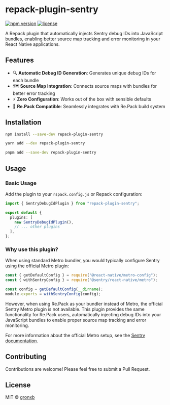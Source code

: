 # repack-plugin-sentry

[![npm version](https://img.shields.io/npm/v/repack-plugin-sentry.svg)](https://www.npmjs.com/package/repack-plugin-sentry)
[![license](https://img.shields.io/npm/l/repack-plugin-sentry.svg)](https://github.com/gronxb/repack-plugin-sentry/blob/main/LICENSE)

A Repack plugin that automatically injects Sentry debug IDs into JavaScript bundles, enabling better source map tracking and error monitoring in your React Native applications.

## Features

- 🔍 **Automatic Debug ID Generation**: Generates unique debug IDs for each bundle
- 🗺️ **Source Map Integration**: Connects source maps with bundles for better error tracking
- ⚡ **Zero Configuration**: Works out of the box with sensible defaults
- 🔧 **Re.Pack Compatible**: Seamlessly integrates with Re.Pack build system

## Installation

```bash
npm install --save-dev repack-plugin-sentry
```

```bash
yarn add --dev repack-plugin-sentry
```

```bash
pnpm add --save-dev repack-plugin-sentry
```

## Usage

### Basic Usage

Add the plugin to your `rspack.config.js` or Repack configuration:

```typescript
import { SentryDebugIdPlugin } from "repack-plugin-sentry";

export default {
  plugins: [
    new SentryDebugIdPlugin(),
    // ... other plugins
  ],
};
```

### Why use this plugin?

When using standard Metro bundler, you would typically configure Sentry using the official Metro plugin:

```javascript
const { getDefaultConfig } = require("@react-native/metro-config");
const { withSentryConfig } = require("@sentry/react-native/metro");

const config = getDefaultConfig(__dirname);
module.exports = withSentryConfig(config);
```

However, when using Re.Pack as your bundler instead of Metro, the official Sentry Metro plugin is not available. This plugin provides the same functionality for Re.Pack users, automatically injecting debug IDs into your JavaScript bundles to enable proper source map tracking and error monitoring.

For more information about the official Metro setup, see the [Sentry documentation](https://docs.sentry.io/platforms/react-native/manual-setup/metro/#use-the-sentry-metro-plugin).

## Contributing

Contributions are welcome! Please feel free to submit a Pull Request.

## License

MIT © [gronxb](https://github.com/gronxb)
